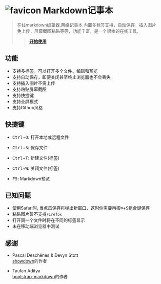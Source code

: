# ![favicon](http://zzzhan.github.io/markdown-notepad/dist/img/favicon-96x96.png) Markdown记事本

> 在线markdown编辑器,网络记事本.内置多标签支持，自动保存，插入图片免上传，屏幕截图粘贴等等，功能丰富，是一个很棒的在线工具.
>> [**开始使用**](http://zzzhan.github.io/markdown-notepad/ '在线Markdown编辑器')

<h2 id="">功能</h2>

<ul>
<li>支持多标签，可以打开多个文件、编辑和预览</li>

<li>支持自动保存，即便关闭甚至终止浏览器也不会丢失</li>

<li>支持插入图片不需上传</li>

<li>支持粘贴屏幕截图</li>

<li>支持快捷键</li>

<li>支持全屏模式</li>

<li>支持Github风格</li>
</ul>

<h2 id="-1">快捷键</h2>

<ul>
<li><p><kbd>Ctrl</kbd>+<kbd>O</kbd>: 打开本地或远程文件</p></li>

<li><p><kbd>Ctrl</kbd>+<kbd>S</kbd>: 保存文件</p></li>

<li><p><kbd>Ctrl</kbd>+<kbd>T</kbd>: 新建文件(标签)</p></li>

<li><p><kbd>Ctrl</kbd>+<kbd>W</kbd>: 关闭文件(标签)</p></li>

<li><p><kbd>F5</kbd>: Markdown预览</p></li>
</ul>

<h2 id="-2">已知问题</h2>

<ul>
<li>使用Safari时, 当点击保存将弹出新窗口，这时你需要再按<kbd>⌘</kbd>+<kbd>S</kbd>组合键保存</li>

<li>粘贴图片暂不支持<code>Firefox</code></li>

<li>打开同一个文件时将在不同的标签显示</li>

<li>未在移动端浏览器中测试</li>
</ul>

<h2 id="-3">感谢</h2>

<ul>
<li><p>Pascal Deschênes &amp; Devyn Stott<br/>
<a href="https://github.com/showdownjs/showdown">showdown</a>的作者</p></li>

<li><p>Taufan Aditya<br/>
<a href="https://github.com/toopay/bootstrap-markdown">bootstrap-markdown</a>的作者</p></li>
</ul>
